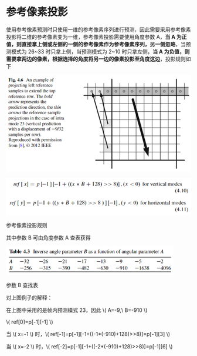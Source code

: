# 参考像素投影

使用参考像素预测时只使用一维的参考像素序列进行预测，因此需要采用参考像素投影将二维的参考像素变为一维，参考像素投影需要使用角度参数 A，**当 A 为正值，则直接拿上侧或左侧的一侧的参考像素作为参考像素序列，另一侧忽略**，当预测模式为 26~33 时只拿上侧，当预测模式为 2~10 时只拿左侧，**当 A 为负值，则需要拿两边的像素，根据选择的角度将另一边的像素投影至角度这边**，投影规则如下

![%E5%8F%82%E8%80%83%E5%83%8F%E7%B4%A0%E6%8A%95%E5%BD%B1%2075e8ff2e12514b38a8fb4d0889ab5797/Untitled.png](markdown_images/Untitled-1604934906968.png)

![%E5%8F%82%E8%80%83%E5%83%8F%E7%B4%A0%E6%8A%95%E5%BD%B1%2075e8ff2e12514b38a8fb4d0889ab5797/Untitled%201.png](markdown_images/Untitled%201-1604934906968.png)

参考像素投影规则

其中参数 B 可由角度参数 A 查表获得

![%E5%8F%82%E8%80%83%E5%83%8F%E7%B4%A0%E6%8A%95%E5%BD%B1%2075e8ff2e12514b38a8fb4d0889ab5797/Untitled%202.png](markdown_images/Untitled%202-1604934906969.png)

参数 B 查找表

对上图例子的解释：

在上图中采用的是帧内预测模式 23，因此 \\( A=-9,\ B=-910 \\)

\\( ref[0]=p[-1][-1] \\)

当 \\( x=-1 \\) 时，\\(  ref[-1]=p[-1][-1+((-1*(-910)+128)>>8)]=p[-1][3]  \\)

当 \\( x=-2 \\) 时，\\( ref[-2]=p[-1][-1+((-2*(-910)+128)>>8)]=p[-1][6] \\)